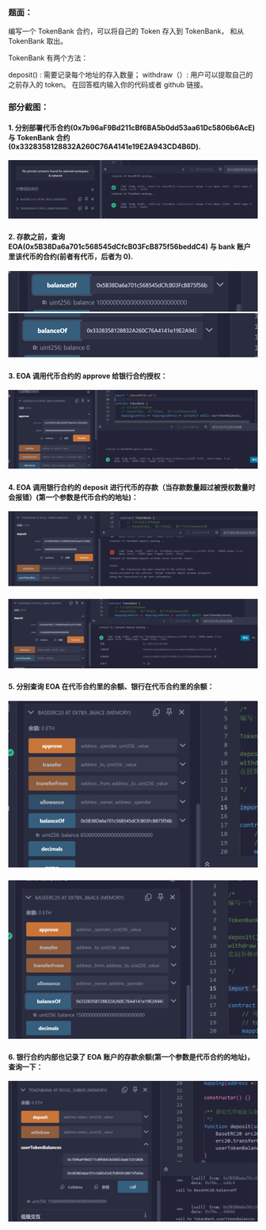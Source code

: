 ### 题面：

编写一个 TokenBank 合约，可以将自己的 Token 存入到 TokenBank， 和从 TokenBank 取出。

TokenBank 有两个方法：

deposit() : 需要记录每个地址的存入数量；
withdraw（）: 用户可以提取自己的之前存入的 token。
在回答框内输入你的代码或者 github 链接。

### 部分截图：

#### 1. 分别部署代币合约(0x7b96aF9Bd211cBf6BA5b0dd53aa61Dc5806b6AcE)与 TokenBank 合约(0x3328358128832A260C76A4141e19E2A943CD4B6D).

##### ![### 部署完成的两个合约](./resource/001.png "EOA 部署完成的两个合约")

#### 2. 存款之前，查询 EOA(0x5B38Da6a701c568545dCfcB03FcB875f56beddC4) 与 bank 账户 里该代币的合约(前者有代币，后者为 0).

##### ![### ](./resource/002-1.png) ![### ](./resource/002-2.png)

#### 3. EOA 调用代币合约的 approve 给银行合约授权：

##### ![### "-"](./resource/003.png "-")

#### 4. EOA 调用银行合约的 deposit 进行代币的存款（当存款数量超过被授权数量时会报错）(第一个参数是代币合约的地址)：

##### ![### "-"](./resource/004-1.png "-")

##### ![### "-"](./resource/004-2.png "-")

#### 5. 分别查询 EOA 在代币合约里的余额、银行在代币合约里的余额：

##### ![### "-"](./resource/005-1.png "-")

##### ![### "-"](./resource/005-2.png "-")

#### 6. 银行合约内部也记录了 EOA 账户的存款余额(第一个参数是代币合约的地址)，查询一下：

##### ![### "-"](./resource/006-1.png "-")
